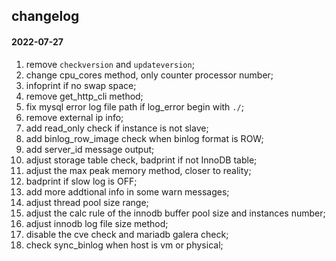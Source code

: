 
## changelog

#### 2022-07-27

1. remove `checkversion` and `updateversion`;
2. change cpu_cores method, only counter processor number;
3. infoprint if no swap space;
4. remove get_http_cli method;
5. fix mysql error log file path if log_error begin with `./`;
6. remove external ip info;
7. add read_only check if instance is not slave;
8. add binlog_row_image check when binlog format is ROW;
9. add server_id message output;
10. adjust storage table check, badprint if not InnoDB table;
11. adjust the max peak memory method, closer to reality;
12. badprint if slow log is OFF;
13. add more addtional info in some warn messages;
14. adjust thread pool size range;
15. adjust the calc rule of the innodb buffer pool size and instances number;
16. adjust innodb log file size method;
17. disable the cve check and mariadb galera check;
18. check sync_binlog when host is vm or physical;
